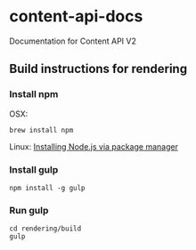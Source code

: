 content-api-docs
================

Documentation for Content API V2


## Build instructions for rendering

### Install npm
OSX: 
```
brew install npm
```
Linux:
[Installing Node.js via package manager](https://github.com/joyent/node/wiki/Installing-Node.js-via-package-manager)

### Install gulp
```
npm install -g gulp
```

### Run gulp
```
cd rendering/build
gulp
```
